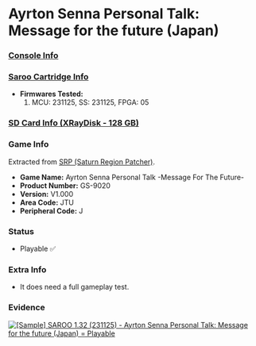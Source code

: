 # Ayrton Senna Personal Talk: Message for the future (Japan)

### [Console Info](../../../../../Info/Consoles/VA13/README.md)

### [Saroo Cartridge Info](../../../../../Info/Cartridges/RetroGameParadiseStore/1.32F/README.md)

- <b>Firmwares Tested:</b>
  1. MCU: 231125, SS: 231125, FPGA: 05

### [SD Card Info (XRayDisk - 128 GB)](../../../../../Info/SdCards/XRayDisk/128GB/fat32/README.md)

### Game Info

Extracted from [SRP (Saturn Region Patcher)](https://segaxtreme.net/resources/saturn-region-patcher.81/download).

- <b>Game Name:</b> Ayrton Senna Personal Talk -Message For The Future-
- <b>Product Number:</b> GS-9020
- <b>Version:</b> V1.000
- <b>Area Code:</b> JTU
- <b>Peripheral Code:</b> J

### Status

- Playable :white_check_mark:

### Extra Info

- It does need a full gameplay test.

### Evidence

[![[Sample] SAROO 1.32 (231125) - Ayrton Senna Personal Talk: Message for the future (Japan) = Playable](https://img.youtube.com/vi/YopbpxnM8ug/0.jpg)](https://www.youtube.com/watch?v=YopbpxnM8ug)
